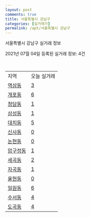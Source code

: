 ```yaml
---
layout: post
comments: true
title: 서울특별시 강남구
categories: [실거래가]
permalink: /apt/서울특별시 강남구
---
```


서울특별시 강남구 실거래 정보

2021년 07월 04일 등록된 실거래 정보: 4건

<script type="text/javascript">
  google.charts.load('current', {'packages':['corechart']});
  google.charts.setOnLoadCallback(drawChart);

  function drawChart() {
    var data = google.visualization.arrayToDataTable([['거래일', '매매', '전월세', '전매'], ['20-07', 370, 1359, 2], ['20-08', 239, 1044, 16], ['20-09', 191, 980, 14], ['20-10', 225, 1237, 6], ['20-11', 438, 1435, 7], ['20-12', 502, 1496, 6], ['21-01', 346, 1293, 5], ['21-02', 254, 1121, 2], ['21-03', 208, 1059, 1], ['21-04', 249, 924, 1], ['21-05', 252, 1069, 3], ['21-06', 60, 577, 1]]);

    var options = {
      title: '최근 유형별 거래량 추이',
      legend: { position: 'bottom' }
    };

    var chart = new google.visualization.LineChart(document.getElementById('columnchart_material'));
    chart.draw(data, (options));
  }
</script>

<div id="columnchart_material" style="width: 95%; margin-left: -35px"></div>
<br>
<table class="sortable">
  <tr>
    <td>지역</td>
    <td>오늘 실거래</td>
  </tr>

  
  <tr class="item">
    <td><a href="서울특별시 강남구 역삼동">역삼동</a></td>
    <td><a href="서울특별시 강남구 역삼동">3</a></td>
  </tr>
    

  <tr class="item">
    <td><a href="서울특별시 강남구 개포동">개포동</a></td>
    <td><a href="서울특별시 강남구 개포동">6</a></td>
  </tr>
    

  <tr class="item">
    <td><a href="서울특별시 강남구 청담동">청담동</a></td>
    <td><a href="서울특별시 강남구 청담동">1</a></td>
  </tr>
    

  <tr class="item">
    <td><a href="서울특별시 강남구 삼성동">삼성동</a></td>
    <td><a href="서울특별시 강남구 삼성동">1</a></td>
  </tr>
    

  <tr class="item">
    <td><a href="서울특별시 강남구 대치동">대치동</a></td>
    <td><a href="서울특별시 강남구 대치동">5</a></td>
  </tr>
    

  <tr class="item">
    <td><a href="서울특별시 강남구 신사동">신사동</a></td>
    <td><a href="서울특별시 강남구 신사동">0</a></td>
  </tr>
    

  <tr class="item">
    <td><a href="서울특별시 강남구 논현동">논현동</a></td>
    <td><a href="서울특별시 강남구 논현동">0</a></td>
  </tr>
    

  <tr class="item">
    <td><a href="서울특별시 강남구 압구정동">압구정동</a></td>
    <td><a href="서울특별시 강남구 압구정동">1</a></td>
  </tr>
    

  <tr class="item">
    <td><a href="서울특별시 강남구 세곡동">세곡동</a></td>
    <td><a href="서울특별시 강남구 세곡동">2</a></td>
  </tr>
    

  <tr class="item">
    <td><a href="서울특별시 강남구 자곡동">자곡동</a></td>
    <td><a href="서울특별시 강남구 자곡동">1</a></td>
  </tr>
    

  <tr class="item">
    <td><a href="서울특별시 강남구 율현동">율현동</a></td>
    <td><a href="서울특별시 강남구 율현동">0</a></td>
  </tr>
    

  <tr class="item">
    <td><a href="서울특별시 강남구 일원동">일원동</a></td>
    <td><a href="서울특별시 강남구 일원동">6</a></td>
  </tr>
    

  <tr class="item">
    <td><a href="서울특별시 강남구 수서동">수서동</a></td>
    <td><a href="서울특별시 강남구 수서동">4</a></td>
  </tr>
    

  <tr class="item">
    <td><a href="서울특별시 강남구 도곡동">도곡동</a></td>
    <td><a href="서울특별시 강남구 도곡동">4</a></td>
  </tr>
    


</table>


    